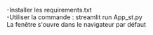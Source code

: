 -Installer les requirements.txt<br>
-Utiliser la commande : streamlit run App_st.py<br> 
La fenêtre s'ouvre dans le navigateur par défaut
